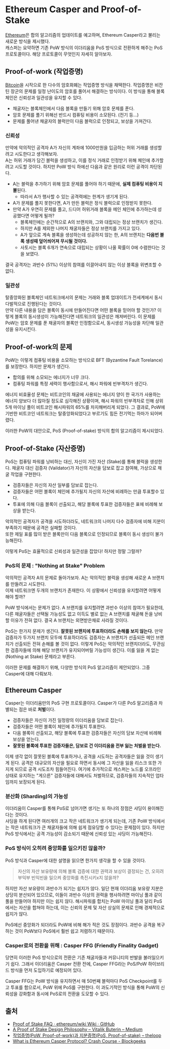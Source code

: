 # Ethereum Casper and Proof-of-Stake

[Ethereum](ethereum.org)은 합의 알고리즘의 업데이트를 예고하며, Ethereum Casper라고 불리는 새로운 방식을 제시했다.  
캐스퍼는 요약하면 기존 PoW 방식의 이더리움을 PoS 방식으로 전환하게 해주는 PoS 프로토콜이다. 해당 프로토콜이 무엇인지 자세히 알아보자.

## Proof-of-work (작업증명)
[Bitcoin](bitcoin.org)을 시작으로 한 다수의 암호화폐는 작업증명 방식을 채택한다. 작업증명은 비잔틴 장군의 문제를 일정 난이도의 암호를 풀어서 해결하는 방식이다. 이 방식을 통해 블록체인은 신뢰성과 일관성을 유지할 수 있다.

* 채굴자는 블록체인에서 다음 블록을 만들기 위해 암호 문제를 푼다.
* 암호 문제를 풀기 위해선 반드시 컴퓨팅 비용이 소모된다. (전기 등...)
* 문제를 풀어낸 채굴자의 블럭만이 다음 블럭으로 인정되고, 보상을 가져간다.

### 신뢰성
만약에 악의적인 공격자 A가 자신의 계좌에 1000만원을 입금하는 허위 거래를 생성할려고 시도한다고 생각해보자.  
A는 허위 거래가 담긴 블럭을 생성하고, 이를 정식 거래로 인정받기 위해 체인에 추가할려고 시도할 것이다. 하지만 PoW 방식 하에선 다음과 같은 원리로 이런 공격이 차단된다.

* A는 블럭을 추가하기 위해 암호 문제를 풀어야 하기 때문에, **실제 컴퓨팅 비용이 지불**된다.
	* 따라서 A가 행사할 수 있는 공격력에는 한계가 생기게 된다.
* A가 문제를 풀지 못한다면, A가 만든 블럭은 정식 블럭으로 인정받지 못한다.
* 만약 A가 우연히 문제를 풀고, 드디어 허위거래 블록을 메인 체인에 추가하는데 성공했다면 어떻게 될까?
	* 블록체인에는 순간적으로 A의 브랜치와, 그와 대립되는 정상 브랜치가 생긴다. 
	* 하지만 A를 제외한 나머지 채굴자들은 정상 브랜치를 가지고 있다.
	* A가 앞으로 계속 블록을 생성하는데 성공하지 않는 한, A의 브랜치는 **다음번 블록 생성때 덮어씌어져 무시될 것이다.** 
	* 사토시는 블록 6개가 연속으로 대립되는 상황이 나올 확률이 0에 수렴한다는 것을 보였다.

결국 공격자는 과반수 (51%) 이상의 참여를 이끌어내지 않는 이상 블록을 위변조할 수 없다.

### 일관성
탈중앙화된 블록체인 네트워크에서의 문제는 거래와 블록 업데이트가 전세계에서 동시다발적으로 진행된다는 것이다.  
만약 다른 내용을 담은 블록이 동시에 만들어진다면 어떤 블록을 믿어야 할 것인가? 이렇게 블록의 동시생성이 가능해진다면 네트워크의 일관성은 깨져버린다. 이 문제를 PoW는 암호 문제를 푼 채굴자의 블록만 인정함으로서, 동시생성 가능성을 차단해 일관성을 유지시킨다.

## Proof-of-work의 문제
PoW는 이렇게 컴퓨팅 비용을 소모하는 방식으로 BFT (Byzantine Fault Torelance)를 보장한다. 하지만 문제가 생긴다.

* 합의를 위해 소모되는 에너지가 너무 크다. 
* 컴퓨팅 파워를 특정 세력이 행사함으로서, 해시 파워에 빈부격차가 생긴다.

에너지 비효율성 문제는 비트코인의 채굴에 사용되는 에너지 양이 한 국가가 사용하는 에너지 양보다 더 많아질 정도로 심각해진 상황이며, 해시 파워의 빈부격차로 인해 상위 5개 마이닝 풀이 비트코인 해시파워의 65%를 차지해버리게 되었다. 그 결과로, PoW에 기반한 비트코인 네트워크는 탈중앙화되었다고 부르기도 힘든 전기먹는 하마가 되어버렸다.

이러한 PoW의 대안으로, PoS (Proof-of-stake) 방식의 합의 알고리즘이 제시되었다.

## Proof-of-Stake (자산증명)
PoS는 컴퓨팅 파워를 낭비하는 대신, 자신이 가진 자산 (Stake)를 통해 블럭을 생성한다. 채굴자 대신 검증자 (Vaildator)가 자신의 자산을 담보로 잡고 참여해, 가상으로 채굴 작업을 구현한다.

* 검증자들은 자신의 자산 일부를 담보로 잡는다.
* 검증자들은 어떤 블록이 체인에 추가될지 자신의 자산에 비례하는 만큼 투표할수 있다. 
* 투표에 의해 다음 블록이 선출되고, 해당 블록에 투표한 검증자들은 표에 비례해 보상을 받는다.

악의적인 공격자가 공격을 시도하더라도, 네트워크의 나머지 다수 검증자에 비해 지분이 부족하기 때문에 공격은 실패할 것이다.  
또한 제일 표를 많이 받은 블록만이 다음 블록으로 인정되므로 블록이 동시 생성이 불가능해진다. 

이렇게 PoS는 효율적으로 신뢰성과 일관성을 잡았다! 하지만 정말 그럴까?

### PoS의 문제 : "Nothing at Stake" Problem
악의적인 공격자 A의 문제로 돌아가보자. A는 악의적인 블럭을 생성해 새로운 A 브랜치를 만들려고 시도한다.  
이제 네트워크엔 두개의 브랜치가 존재한다. 이 상황에서 신뢰성을 유지할려면 어떻게 해야 할까?

PoW 방식에서는 문제가 없다. A 브랜치를 유지할려면 과반수 이상의 참여가 필요한데, 다른 채굴자들은 선택될 가능성도 없고 이득도 별로 없는 A 브랜치를 채굴해 돈을 낭비할 이유가 전혀 없다. 결국 A 브랜치는 외면받은채로 사라질 것이다. 

PoS는 한가지 문제가 생긴다. **잘못된 브랜치에 투표하더라도 손해를 보지 않는다.** 만약 검증자가 두가지 브랜치 모두에 투표하더라도 검증자는 A 브랜치가 선출되든 메인 브랜치가 선출되든 전혀 손해를 볼 것이 없다. 이렇게 PoS는 악의적인 브랜치더라도, 무관심한 검증자들에 의해 해당 브랜치가 유지되어버릴 가능성이 생긴다. 이를 잃을 게 없는 (Nothing at Stake) 문제라고 부른다.

이러한 문제를 해결하기 위해, 다양한 방식의 PoS 알고리즘이 제안되었다. 그중 Casper에 대해 다뤄보자.

## Ethereum Casper
Casper는 이더리움만의 PoS 구현 프로토콜이다. Casper가 다른 PoS 알고리즘과 차별되는 점은 바로 **처벌**이다.

* 검증자들은 자신이 가진 일정량의 이더리움을 담보로 잡는다.
* 검증자들은 어떤 블록이 체인에 추가될지 투표한다. 
* 다음 블록이 선출되고, 해당 블록에 투표한 검증자들은 자신의 담보 자산에 비례해 보상을 얻는다.
* **잘못된 블록에 투표한 검증자들은, 담보로 건 이더리움을 전부 잃는 처벌을 받는다.**

이제 생각 없이 잘못된 블록에 투표하거나, 공격을 시도하는 공격자들은 잃을 것이 생기게 된다. 공격은 대규모의 자산을 필요로 하면서 동시에 그 자산을 잃을 리스크 또한 가지게 되므로 공격 시도조차 힘들어진다. 여기에 추가적으로 캐스퍼는 노드를 오프라인 상태로 유지하는 "게으른" 검증자들에 대해서도 처벌하므로, 검증자들의 지속적인 업타임까지 보장되게 된다.

### 분산화 (Sharding)의 가능성
이더리움이 Casper를 통해 PoS로 넘어가면 생기는 또 하나의 장점은 샤딩이 용이해진다는 것이다.  
샤딩을 하게 된다면 여러개의 크고 작은 네트워크가 생기게 되는데, 기존 PoW 방식에서는 작은 네트워크가 큰 채굴자들에 의해 쉽게 점유당할 수 있다는 문제점이 있다. 하지만 PoS 방식에서는 공격 가능성이 감소되기 때문에 신뢰성 있는 샤딩이 가능해진다.

### PoS 방식이 오히려 중앙화를 일으키진 않을까?
PoS 방식과 Casper에 대한 설명을 읽으면 한가지 생각을 할 수 있을 것이다. 

> 자신의 자산 보유량에 의해 블록 검증에 대한 권력과 보상이 결정되는 건, 오히려 부익부 빈익빈을 일으켜 중앙화를 촉진시키x지 않을까?  

하지만 자산 보유량이 과반수가 되기는 쉽지가 않다. 일단 현재 이더리움 보유량 지분은 상당히 분산되어 있으므로, 이들이 과반수 이상의 권력을 행사하려면 마이닝 풀과 같이 풀을 만들어야 하지만 이는 쉽지 않다. 해시파워를 합치는 PoW 마이닝 풀과 달리 PoS에서는 자산을 합쳐야 하는데, 이는 신뢰의 문제 및 자산 상실의 문제로 인해 경제적으로 쉽지가 않다. 

PoS에선 중앙화가 되더라도 PoW에 비해 해가 적은 것도 장점이다. 과반수 공격을 복구하는 것이 PoW보다 PoS에서  훨씬 쉽고 저렴하기 때문이다.

### Casper로의 전환을 위해 : Casper FFG (Friendly Finality Gadget)
당연히 이러한 PoS 방식으로의 전환은 기존 채굴자들과 커뮤니티의 반발을 불러일으키기 쉽다. 그래서 이더리움은 Casper 전환 전에, Casper FFG라는 PoS/PoW 하이브리드 방식을 먼저 도입하기로 예정되어 있다.

Casper FFG는 PoW 방식을 유지하면서 매 50번째 블럭마다 PoS Checkpoint를 두고 투표를 함으로서, PoW 위에 PoS를 구현한다. 이 과도기적인 방식을 통해 PoW의 신뢰성을 강화함과 동시에 PoS로의 전환을 도모할 수 있다.


## 출처
* [Proof of Stake FAQ · ethereum/wiki Wiki · GitHub](https://github.com/ethereum/wiki/wiki/Proof-of-Stake-FAQ)
* [A Proof of Stake Design Philosophy – Vitalik Buterin – Medium](https://medium.com/@VitalikButerin/a-proof-of-stake-design-philosophy-506585978d51) 
* [작업증명(PoW, Proof-of-work)과 지분증명(PoS, Proof-of-stake) – theloop](https://blog.theloop.co.kr/2017/06/01/%EC%9E%91%EC%97%85%EC%A6%9D%EB%AA%85pow-proof-of-work%EA%B3%BC-%EC%A7%80%EB%B6%84%EC%A6%9D%EB%AA%85pos-proof-of-stake/)
* [What is Ethereum Casper Protocol? Crash Course - Blockgeeks](https://blockgeeks.com/guides/ethereum-casper/)
